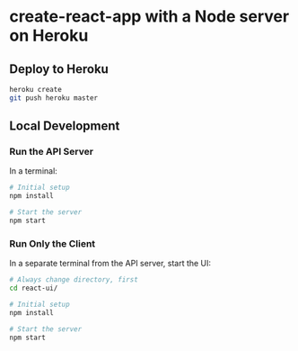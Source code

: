 # create-react-app with a Node server on Heroku

## Deploy to Heroku

```bash
heroku create
git push heroku master
```

## Local Development

### Run the API Server

In a terminal:

```bash
# Initial setup
npm install

# Start the server
npm start
```

### Run Only the Client

In a separate terminal from the API server, start the UI:

```bash
# Always change directory, first
cd react-ui/

# Initial setup
npm install

# Start the server
npm start
```
